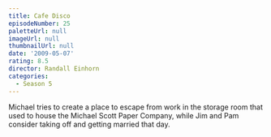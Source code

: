 ```yaml
---
title: Cafe Disco
episodeNumber: 25
paletteUrl: null
imageUrl: null
thumbnailUrl: null
date: '2009-05-07'
rating: 8.5
director: Randall Einhorn
categories:
  - Season 5
---
```


Michael tries to create a place to escape from work in the storage room that used to house the Michael Scott Paper Company, while Jim and Pam consider taking off and getting married that day.